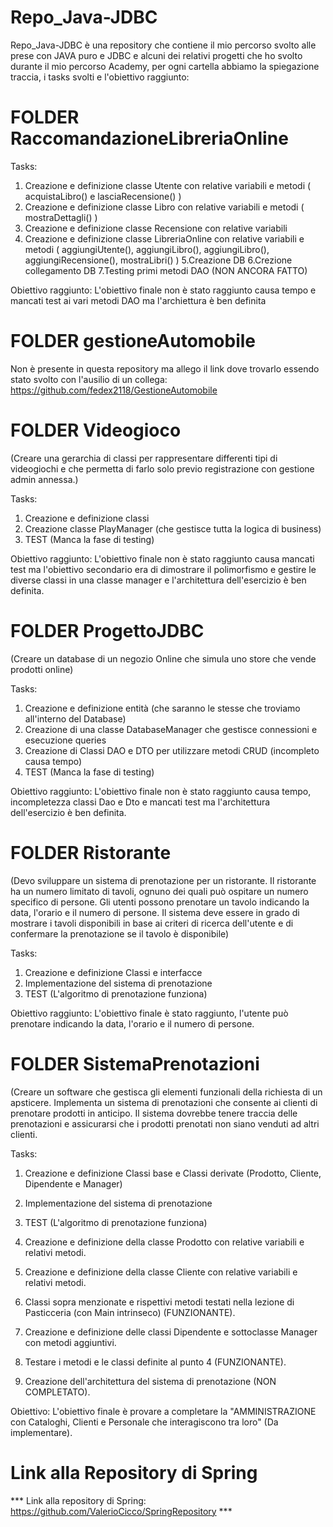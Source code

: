 # Repo_Java-JDBC 
Repo_Java-JDBC è una repository che contiene il mio percorso svolto alle prese con JAVA puro e JDBC e alcuni dei relativi progetti che ho svolto durante il mio percorso Academy, per ogni cartella abbiamo la spiegazione traccia, i tasks svolti e l'obiettivo raggiunto:

# FOLDER RaccomandazioneLibreriaOnline
Tasks: 

1. Creazione e definizione classe Utente con relative variabili e metodi ( acquistaLibro() e lasciaRecensione() )
2. Creazione e definizione classe Libro con relative variabili e metodi ( mostraDettagli() )
3. Creazione e definizione classe Recensione con relative variabili
4. Creazione e definizione classe LibreriaOnline con relative variabili e metodi ( aggiungiUtente(), aggiungiLibro(), aggiungiLibro(), aggiungiRecensione(), mostraLibri() )
5.Creazione DB
6.Crezione collegamento DB
7.Testing primi metodi DAO (NON ANCORA FATTO)

Obiettivo raggiunto: L'obiettivo finale non è stato raggiunto causa tempo e mancati test ai vari metodi DAO ma l'archiettura è ben definita

# FOLDER gestioneAutomobile
Non è presente in questa repository ma allego il link dove trovarlo essendo stato svolto con l'ausilio di un collega: https://github.com/fedex2118/GestioneAutomobile

# FOLDER Videogioco 
(Creare una gerarchia di classi per rappresentare differenti tipi di videogiochi e che permetta di farlo solo previo registrazione con gestione admin annessa.)

Tasks: 

1. Creazione e definizione classi
2. Creazione classe PlayManager (che gestisce tutta la logica di business)
3. TEST (Manca la fase di testing)

Obiettivo raggiunto: L'obiettivo finale non è stato raggiunto causa mancati test ma l'obiettivo secondario era di dimostrare il polimorfismo e gestire le diverse classi in una classe manager e l'architettura dell'esercizio è ben definita.

# FOLDER ProgettoJDBC
(Creare un database di un negozio Online che simula uno store che vende prodotti online)

Tasks: 

1. Creazione e definizione entità (che saranno le stesse che troviamo all'interno del Database)
2. Creazione di una classe DatabaseManager che gestisce connessioni e esecuzione queries
3. Creazione di Classi DAO e DTO per utilizzare metodi CRUD (incompleto causa tempo)
4. TEST (Manca la fase di testing)

Obiettivo raggiunto: L'obiettivo finale non è stato raggiunto causa tempo, incompletezza classi Dao e Dto e mancati test ma l'architettura dell'esercizio è ben definita.

# FOLDER Ristorante
(Devo sviluppare un sistema di prenotazione per un ristorante. Il ristorante ha un numero limitato di tavoli, ognuno dei quali può ospitare un numero specifico di persone. Gli utenti possono prenotare un tavolo indicando la data, l'orario e il numero di persone. Il sistema deve essere in grado di mostrare i tavoli disponibili in base ai criteri di ricerca dell'utente e di confermare la prenotazione se il tavolo è disponibile)

Tasks: 

1. Creazione e definizione Classi e interfacce
2. Implementazione del sistema di prenotazione
3. TEST (L'algoritmo di prenotazione funziona)

Obiettivo raggiunto: L'obiettivo finale è stato raggiunto, l'utente può prenotare indicando la data, l'orario e il numero di persone.

# FOLDER SistemaPrenotazioni
(Creare un software che gestisca gli elementi funzionali della richiesta di un apsticere. Implementa un sistema di prenotazioni che consente ai clienti di prenotare prodotti in anticipo. Il sistema dovrebbe tenere traccia delle prenotazioni e assicurarsi che i prodotti prenotati non siano venduti ad altri clienti.

Tasks: 

1. Creazione e definizione Classi base e Classi derivate (Prodotto, Cliente, Dipendente e Manager)
2. Implementazione del sistema di prenotazione
3. TEST (L'algoritmo di prenotazione funziona)

1. Creazione e definizione della classe Prodotto con relative variabili e relativi metodi.
2. Creazione e definizione della classe Cliente con relative variabili e relativi metodi.
3. Classi sopra menzionate e rispettivi metodi testati nella lezione di Pasticceria (con Main intrinseco) (FUNZIONANTE).
4. Creazione e definizione delle classi Dipendente e sottoclasse Manager con metodi aggiuntivi.
5. Testare i metodi e le classi definite al punto 4 (FUNZIONANTE).
6. Creazione dell'architettura del sistema di prenotazione (NON COMPLETATO).


Obiettivo: L'obiettivo finale è provare a completare la "AMMINISTRAZIONE con Cataloghi, Clienti e Personale che interagiscono tra loro" (Da implementare).

# Link alla Repository di Spring

*** Link alla repository di Spring: https://github.com/ValerioCicco/SpringRepository ***
